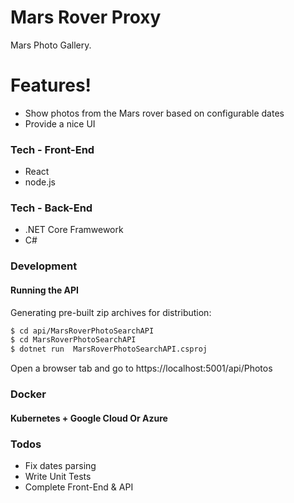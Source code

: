 # Mars Rover Proxy

Mars Photo Gallery.

#  Features!

  - Show photos from the Mars rover based on configurable dates
  - Provide a nice UI


### Tech - Front-End


* React
* node.js 


### Tech - Back-End


* .NET Core Framwework
* C# 


### Development

#### Running the API 

Generating pre-built zip archives for distribution:
```sh
$ cd api/MarsRoverPhotoSearchAPI
$ cd MarsRoverPhotoSearchAPI
$ dotnet run  MarsRoverPhotoSearchAPI.csproj
```
Open a browser tab and go to https://localhost:5001/api/Photos

### Docker

#### Kubernetes + Google Cloud Or Azure

### Todos

 - Fix dates parsing
 - Write Unit Tests
 - Complete Front-End & API

